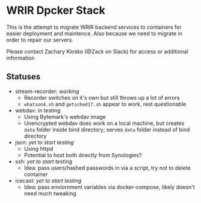 # WRIR Dpcker Stack

This is the attempt to migrate WRIR backend services to containers for easier deployment and maintence. Also because we need to migrate in order to repair our servers.

Please contact Zachary Klosko (@Zack on Slack) for access or additional information

## Statuses

- stream-recorder: *working*
  - Recorder switches on it's own but still throws up a lot of errors
  - `whatson4.sh` and `getsched17.sh` appear to work, rest questionable
- webdav: *in testing*
  - Using Bytemark's webdav image
  - Unencrypted webdav does work on a local machine, but creates `data` folder inside bind directory; serves `data` folder instead of bind directory
- json: *yet to start testing*
  - Using httpd
  - Potential to host both directly from Synologies?
- ssh: *yet to start testing*
  - Idea: pass users/hashed passwords in via a script, try not to delete container
- icecast: *yet to start testing*
  - Idea: pass enviornment variables via docker-compose, likely doesn't need much tweaking